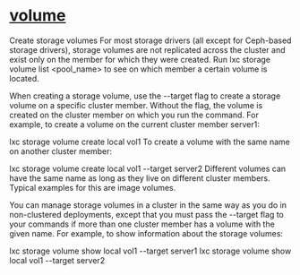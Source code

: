 # **[volume](https://documentation.ubuntu.com/lxd/stable-5.21/howto/cluster_config_storage/#create-storage-volumes)**

Create storage volumes
For most storage drivers (all except for Ceph-based storage drivers), storage volumes are not replicated across the cluster and exist only on the member for which they were created. Run lxc storage volume list <pool_name> to see on which member a certain volume is located.

When creating a storage volume, use the --target flag to create a storage volume on a specific cluster member. Without the flag, the volume is created on the cluster member on which you run the command. For example, to create a volume on the current cluster member server1:

lxc storage volume create local vol1
To create a volume with the same name on another cluster member:

lxc storage volume create local vol1 --target server2
Different volumes can have the same name as long as they live on different cluster members. Typical examples for this are image volumes.

You can manage storage volumes in a cluster in the same way as you do in non-clustered deployments, except that you must pass the --target flag to your commands if more than one cluster member has a volume with the given name. For example, to show information about the storage volumes:

lxc storage volume show local vol1 --target server1
lxc storage volume show local vol1 --target server2
